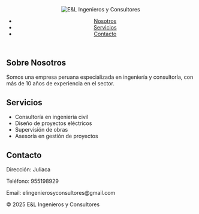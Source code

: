 <!DOCTYPE html>
<html lang="es">
<head>
    <meta charset="UTF-8">
    <meta name="viewport" content="width=device-width, initial-scale=1.0">
    <title> E&L Ingenieros y Consultores </title>
    <link rel="stylesheet" href="(https://munimegantoni.gob.pe/)">
</head>
<body>
    <header>
        <img src="img/logo.png" alt="E&L Ingenieros y Consultores">
        <nav>
            <ul>
                <li><a href="#nosotros">Nosotros</a></li>
                <li><a href="#servicios">Servicios</a></li>
                <li><a href="#contacto">Contacto</a></li>
            </ul>
        </nav>
    </header>
    <section id="nosotros">
        <h2>Sobre Nosotros</h2>
        <p>Somos una empresa peruana especializada en ingeniería y consultoría, con más de 10 años de experiencia en el sector.</p>
    </section>
    <section id="servicios">
        <h2>Servicios</h2>
        <ul>
            <li>Consultoría en ingeniería civil</li>
            <li>Diseño de proyectos eléctricos</li>
            <li>Supervisión de obras</li>
            <li>Asesoría en gestión de proyectos</li>
        </ul>
    </section>
    <section id="contacto">
        <h2>Contacto</h2>
        <p>Dirección: Juliaca </p>
        <p>Teléfono: 955198929 </p>
        <p>Email: elingenierosyconsultores@gmail.com </p>
    </section>
    <footer>
        <p>&copy; 2025 E&L Ingenieros y Consultores</p>
    </footer>
</body>
</html>
